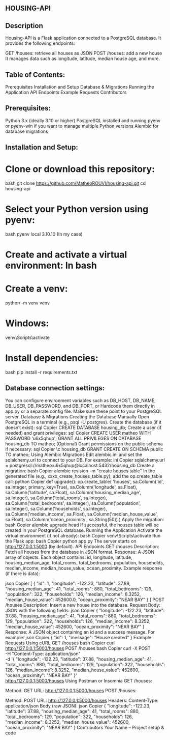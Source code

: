 ## HOUSING-API

## Description

Housing-API is a Flask application connected to a PostgreSQL database. It provides the following endpoints:

GET /houses: retrieve all houses as JSON
POST /houses: add a new house
It manages data such as longitude, latitude, median house age, and more.

## Table of Contents:

Prerequisites
Installation and Setup
Database & Migrations
Running the Application
API Endpoints
Example Requests
Contributors


## Prerequisites:

Python 3.x (ideally 3.10 or higher)
PostgreSQL installed and running
pyenv or pyenv-win if you want to manage multiple Python versions
Alembic for database migrations


## Installation and Setup:

# Clone or download this repository:

bash
git clone https://github.com/MatheoROUVI/housing-api.git
cd housing-api

# Select your Python version using pyenv:

bash
pyenv local 3.10.10 (In my case)

# Create and activate a virtual environment: In bash

# Create a venv:

python -m venv venv

# Windows:

venv\Scripts\activate

# Install dependencies:

bash
pip install -r requirements.txt


## Database connection settings:

You can configure environment variables such as DB_HOST, DB_NAME, DB_USER, DB_PASSWORD, and DB_PORT, or
Hardcode them directly in app.py or a separate config file.
Make sure these point to your PostgreSQL server.
Database & Migrations
Creating the Database Manually
Open PostgreSQL in a terminal (e.g., psql -U postgres).
Create the database (if it doesn’t exist):
sql
Copier
CREATE DATABASE housing_db;
Create a user (if needed) and grant privileges:
sql
Copier
CREATE USER matheo WITH PASSWORD 'u6x5qhup';
GRANT ALL PRIVILEGES ON DATABASE housing_db TO matheo;
(Optional) Grant permissions on the public schema if necessary:
sql
Copier
\c housing_db
GRANT CREATE ON SCHEMA public TO matheo;
Using Alembic Migrations
Edit alembic.ini and set the sqlalchemy.url to connect to your DB. For example:
ini
Copier
sqlalchemy.url = postgresql://matheo:u6x5qhup@localhost:5432/housing_db
Create a migration:
bash
Copier
alembic revision -m "create houses table"
In the generated file (e.g., xxxx_create_houses_table.py), add the op.create_table call:
python
Copier
def upgrade():
    op.create_table(
        'houses',
        sa.Column('id', sa.Integer, primary_key=True),
        sa.Column('longitude', sa.Float),
        sa.Column('latitude', sa.Float),
        sa.Column('housing_median_age', sa.Integer),
        sa.Column('total_rooms', sa.Integer),
        sa.Column('total_bedrooms', sa.Integer),
        sa.Column('population', sa.Integer),
        sa.Column('households', sa.Integer),
        sa.Column('median_income', sa.Float),
        sa.Column('median_house_value', sa.Float),
        sa.Column('ocean_proximity', sa.String(50))
    )
Apply the migration:
bash
Copier
alembic upgrade head
If successful, the houses table will be created in your PostgreSQL database.
Running the Application
Activate the virtual environment (if not already):
bash
Copier
venv\Scripts\activate
Run the Flask app:
bash
Copier
python app.py
The server starts on http://127.0.0.1:5000 (by default).
API Endpoints
GET /houses
Description: Fetch all houses from the database in JSON format.
Response:
A JSON array of objects. Each object contains:
id, longitude, latitude, housing_median_age, total_rooms, total_bedrooms, population, households, median_income, median_house_value, ocean_proximity.
Example response (if there is data):

json
Copier
[
  {
    "id": 1,
    "longitude": -122.23,
    "latitude": 37.88,
    "housing_median_age": 41,
    "total_rooms": 880,
    "total_bedrooms": 129,
    "population": 322,
    "households": 126,
    "median_income": 8.3252,
    "median_house_value": 452600.0,
    "ocean_proximity": "NEAR BAY"
  }
]
POST /houses
Description: Insert a new house into the database.
Request Body: JSON with the following fields:
json
Copier
{
  "longitude": -122.23,
  "latitude": 37.88,
  "housing_median_age": 41,
  "total_rooms": 880,
  "total_bedrooms": 129,
  "population": 322,
  "households": 126,
  "median_income": 8.3252,
  "median_house_value": 452600,
  "ocean_proximity": "NEAR BAY"
}
Response: A JSON object containing an id and a success message. For example:
json
Copier
{
  "id": 1,
  "message": "House created"
}
Example Requests
Using cURL
GET /houses
bash
Copier
curl http://127.0.0.1:5000/houses
POST /houses
bash
Copier
curl -X POST \
     -H "Content-Type: application/json" \
     -d '{
           "longitude": -122.23,
           "latitude": 37.88,
           "housing_median_age": 41,
           "total_rooms": 880,
           "total_bedrooms": 129,
           "population": 322,
           "households": 126,
           "median_income": 8.3252,
           "median_house_value": 452600,
           "ocean_proximity": "NEAR BAY"
         }' \
     http://127.0.0.1:5000/houses
Using Postman or Insomnia
GET /houses:

Method: GET
URL: http://127.0.0.1:5000/houses
POST /houses:

Method: POST
URL: http://127.0.0.1:5000/houses
Headers: Content-Type: application/json
Body (raw JSON):
json
Copier
{
  "longitude": -122.23,
  "latitude": 37.88,
  "housing_median_age": 41,
  "total_rooms": 880,
  "total_bedrooms": 129,
  "population": 322,
  "households": 126,
  "median_income": 8.3252,
  "median_house_value": 452600,
  "ocean_proximity": "NEAR BAY"
}
Contributors
Your Name – Project setup & code
